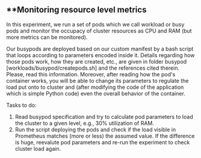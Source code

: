 ## **Monitoring resource level metrics

In this experiment, we run a set of pods which we call workload or busy pods and monitor the occupacy of cluster resources as CPU and RAM (but more metrics can be monitored).

Our busypods are deployed based on our custom manifest by a bash script that loops according to parameters encoded inside it. Details regarding how those pods work, how they are created, etc., are given in folder busypod [workloads/busypod/createpods.sh] and the references cited therein. Please, read this information. Moreover, after reading how the pod's container works, you will be able to change its parameters to regulate the load put onto to cluster and (after modifying the code of the application which is simple Python code) even the overall behavior of the container.

Tasks to do:

1. Read busypod specification and try to calculate pod parameters to load the cluster to a given level, e.g., 30% utilization of RAM.
2. Run the script deploying the pods and check if the load visible in Prometheus matches (more or less) the assumed value. If the difference is huge, reevalute pod parameters and re-run the experiment to check cluster load again.



